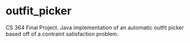 outfit_picker
=============

CS 364 Final Project. Java implementation of an automatic outfit picker based off of a contraint satisfaction problem.

